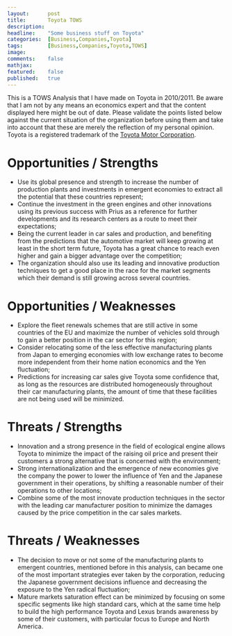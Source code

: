 ```yaml
---
layout:      post
title:       Toyota TOWS
description: 
headline:    "Some business stuff on Toyota"
categories:  [Business,Companies,Toyota]
tags:        [Business,Companies,Toyota,TOWS]
image:       
comments:    false
mathjax:     
featured:    false
published:   true
---
```


This is a TOWS Analysis that I have made on Toyota in 2010/2011. Be aware that I am not by any means an economics expert and that the content displayed here might be out of date. Please validate the points listed below against the current situation of the organization before using them and take into account that these are merely the reflection of my personal opinion. Toyota is a registered trademark of the [Toyota Motor Corporation](http://www.toyota.com/).

# Opportunities / Strengths
* Use its global presence and strength to increase the number of production plants and investments in emergent economies to extract all the potential that these countries represent;
* Continue the investment in the green engines and other innovations using its previous success with Prius as a reference for further developments and its research centers as a route to meet their expectations;
* Being the current leader in car sales and production, and benefiting from the predictions that the automotive market will keep growing at least in the short term future, Toyota has a great chance to reach even higher and gain a bigger advantage over the competition;
* The organization should also use its  leading and innovative production techniques to get a good place in the race for the market segments which their demand is still growing across several countries.

# Opportunities / Weaknesses
* Explore the fleet renewals schemes that are still active in some countries of the EU and maximize the number of vehicles sold through to gain a better position in the car sector for this region;
* Consider relocating some of the less effective manufacturing plants from Japan to emerging economies with low exchange rates to become more independent from their home nation economics and the Yen fluctuation;
* Predictions for increasing car sales give Toyota some confidence that, as long as the resources are distributed homogeneously throughout their car manufacturing plants, the amount of time that these facilities are not being used will be minimized.

# Threats / Strengths
* Innovation and a strong presence in the field of ecological engine allows Toyota to minimize the impact of the raising oil price and present their customers a strong alternative that is concerned with the environment;
* Strong internationalization and the emergence of new economies give the company the power to lower the influence of Yen and the Japanese government in their operations, by shifting a reasonable number of their operations to other locations;
* Combine some of the most innovate production techniques in the sector with the leading car manufacturer position to minimize the damages caused by the price competition in the car sales markets.

# Threats / Weaknesses
* The decision to move or not some of the manufacturing plants to emergent countries, mentioned before in this analysis, can became one of the most important strategies ever taken by the corporation, reducing the Japanese government decisions influence and decreasing the exposure to the Yen radical fluctuation;
* Mature markets saturation effect can be minimized by focusing on some specific segments like high standard cars, which at the same time help to build the high performance Toyota and Lexus brands awareness by some of their customers, with particular focus to Europe and North America.
